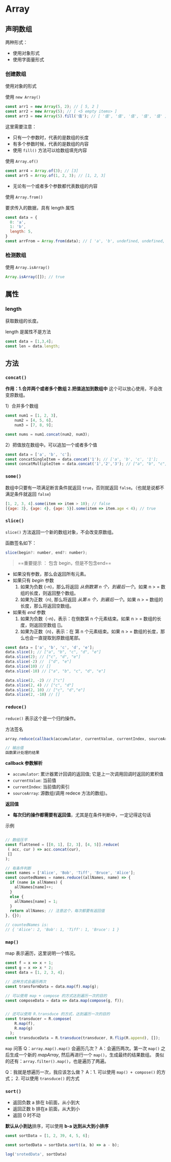 # Array

## 声明数组

两种形式：

* 使用对象形式
* 使用字面量形式



### 创建数组

使用对象的形式

使用 `new Array()`

```javascript
const arr1 = new Array(5, 2); // [ 5, 2 ]
const arr2 = new Array(5); // [ <5 empty items> ]
const arr3 = new Array(5).fill('值'); // [ '值', '值', '值', '值', '值' ]

```

这里需要注意：

* 只有一个参数时，代表的是数组的长度
* 有多个参数时候，代表的是数组的内容
* 使用 `fill()` 方法可以给数组填充内容



使用 `Array.of()`

```javascript
const arr4 = Array.of(3); // [3]
const arr5 = Array.of(1, 2, 3); // [1, 2, 3]
```

* 无论有一个或者多个参数都代表数组的内容



使用 `Array.from()`

要求传入的数据，具有 length 属性

```javascript
const data = {
  0: 'a',
  1: 'b',
  length: 5,
}
const arrFrom = Array.from(data); // [ 'a', 'b', undefined, undefined, undefined ]
```



### 检测数组

使用 `Array.isArray()`

```javascript
Array.isArray([]); // true
```




## 属性
### length

获取数组的长度。

length 是属性不是方法

```javascript
const data = [1,3,4];
const len = data.length;
```



## 方法
### `concat()`
**作用：1.合并两个或者多个数组 2.把值追加到数组中**
这个可以放心使用，不会改变原数组。

1）合并多个数组
```javascript
const num1 = [1, 2, 3],
    num2 = [4, 5, 6],
    num3 = [7, 8, 9];

const nums = num1.concat(num2, num3);
```

2）把值放在数组中。可以追加一个或者多个值

```javascript
const data = ['a', 'b', 'c'];
const concatSingleItem = data.concat('1'); // ['a', 'b', 'c', '1'];
const concatMultipleItem = data.concat('1','2','3'); // ["a", "b", "c", "1", "2", "3"];
```



### `some()`
数组中只要有一项满足断言条件就返回 `true`，否则就返回 `false`。（也就是说都不满足条件就返回 `false`)
```javascript
[1, 2, 3, 4].some(item => item > 10); // false
[{age: 3}, {age: 4}, {age: 5}].some(item => item.age < 4); // true
```



### `slice()`
`slice()` 方法返回一个新的数组对象，不会改变原数组。

函数签名如下：
```javascript
slice(begin?: number, end?: number);
```
> ==重要提示 ： 包含 begin，但是不包含end==
* 如果没有参数，那么会返回所有元素。
* 如果只有 *begin* 参数
    1. 如果为负数 (-n)，那么将返回 *从倒数第 n 个，到最后一个*。如果 n > = 数组的长度，则返回整个数组。
    2. 如果为正数（n), 那么将返回 *从第 n 个，到最后一个*。如果 n > = 数组的长度，那么将返回空数组。
* 如果有 *end* 参数
    1. 如果为负数（-n)，表示：在倒数第 n 个元素结束。如果 n > = 数组的长度，则返回空数组 []。
    2. 如果为正数（n)，表示：在 第 n 个元素结束。如果 n > = 数组的长度，那么也会一直提取到原数组尾部。

```javascript
const data = ['a', 'b', 'c', 'd', 'e'];
data.slice(); // ["a", "b", "c", "d", "e"]
data.slice(2); // ["c", "d", "e"]
data.slice(-2) //  ["d", "e"]
data.slice(10) // []
data.slice(-10) // ["a", "b", "c", "d", "e"]

data.slice(2, -2) // ["c"]
data.slice(2, 4) // ["c", "d"]
data.slice(2, 10) // ["c", "d","e"]
data.slice(2, -10) // []
```



### `reduce()`

`reduce()` 表示这个是一个归约操作。

方法签名
```javascript
array.reduce(callback(accumulator, currentValue, currentIndex, sourceArray), initialValue)

// 输出值
函数累计处理的结果
```
**callback 参数解析**
* `accumulator`: 累计器累计回调的返回值; 它是上一次调用回调时返回的累积值
* `currentValue`: 当前值
* `currentIndex`: 当前值的索引
* `sourceArray`: 源数组(调用 redece 方法的数组)。


**返回值**
* **每次归约操作都需要有返回值**，尤其是在条件判断中，一定记得这句话

示例
```javascript

// 数组压平
const flattened = [[0, 1], [2, 3], [4, 5]].reduce(
 ( acc, cur ) => acc.concat(cur),
 []
);

// 有条件判断
const names = ['Alice', 'Bob', 'Tiff', 'Bruce', 'Alice'];
const countedNames = names.reduce((allNames, name) => { 
  if (name in allNames) {
    allNames[name]++;
  }
  else {
    allNames[name] = 1;
  }
  return allNames; // 注意这个，每次都要有返回值
}, {});

// countedNames is:
// { 'Alice': 2, 'Bob': 1, 'Tiff': 1, 'Bruce': 1 }
```



### `map()`
map 表示遍历，这里说明一个情况。

```javascript
const f = x => x + 1;
const g = x => x * 2;
const data = [1, 2, 3, 4];

// 这种方式会遍历两次
const transformData = data.map(f).map(g);

// 可以使用 map + compose 的方式达到遍历一次的目的
const composeData = data => data.map(compose(g, f));


// 还可以使用 R.transduce 的方式，达到遍历一次的目的
const transducer = R.compose(
    R.map(f),
    R.map(g)
  );
const transduceData = R.transduce(transducer, R.flip(R.append), []);
```

 `map` 问答
Q：`array.map().map()` 会遍历几次？
A：会遍历两次。第一次 `map()` 之后生成一个新的 *mapArray*, 然后再进行一个 `map()`，生成最终的结果数组。
  类似的还有：`array.filter().map()`，也是遍历了两遍。

Q：我就是想遍历一次，我应该怎么做？
A：1. 可以使用 `map() + compose()` 的方式； 2. 可以使用 `transduce()` 的方式



### `sort()`

- 返回负数 a 排在 b前面，从小到大
- 返回正数 b 排在a 前面，从大到小
- 返回 0 时不动

**默认从小到达**排序，可以使用 **b-a 达到从大到小排序**

```javascript
const sortData = [1, 2, 39, 4, 5, 6];

const sortedData = sortData.sort((a, b) => a - b);

log('srotedData', sortData)
```

